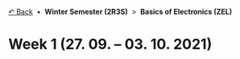 [&#8630; Back](../) &nbsp;&#8226;&nbsp; **Winter Semester (2R3S)** &nbsp;>&nbsp; **Basics of Electronics (ZEL)**

# Week 1 (27. 09. – 03. 10. 2021)
